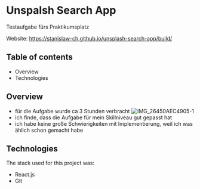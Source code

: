 # Unspalsh Search App
Testaufgabe fürs Praktikumsplatz

Website: https://stanislaw-ch.github.io/unsplash-search-app/build/

## Table of contents
- Overview
- Technologies

## Overview
- für die Aufgabe wurde ca 3 Stunden verbracht
![IMG_26450AEC4905-1](https://user-images.githubusercontent.com/57729597/202172742-27ca5374-fb60-4767-bfd7-3989c7b628e6.jpeg)
- ich finde, dass die Aufgabe für mein Skillniveau gut gepasst hat
- ich habe keine große Schwierigkeiten mit Implementierung, weil ich was ählich schon gemacht habe

## Technologies
The stack used for this project was:
- React.js
- Git
